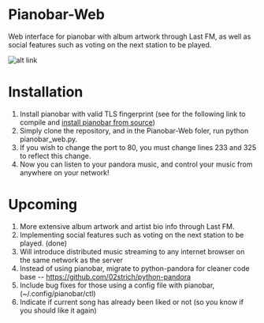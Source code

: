 Pianobar-Web
============

Web interface for pianobar with album artwork through Last FM, as well as social features such as voting
on the next station to be played.

![alt link](http://i1306.photobucket.com/albums/s570/david4shure/3a7e38aa-ca7b-408f-bee3-6d1bd74a7668_zps415b71a7.png)

Installation
============
1. Install pianobar with valid TLS fingerprint (see for the following link to compile and [install pianobar from source](http://technicaltom.wordpress.com/2013/09/12/pianobar_tls_handshake_fix/))
2. Simply clone the repository, and in the Pianobar-Web foler, run python pianobar_web.py.
3. If you wish to change the port to 80, you must change lines 233 and 325 to reflect this change.
4. Now you can listen to your pandora music, and control your music from anywhere on your network!

Upcoming
=============
1. More extensive album artwork and artist bio info through Last FM.
2. Implementing social features such as voting on the next station to be played. (done)
3. Will introduce distributed music streaming to any internet browser on the same network as the server
4. Instead of using pianobar, migrate to python-pandora for cleaner code base
    -- https://github.com/02strich/python-pandora
5. Include bug fixes for those using a config file with pianobar, (~/.config/pianobar/ctl)
6. Indicate if current song has already been liked or not (so you know if you should like it again)
